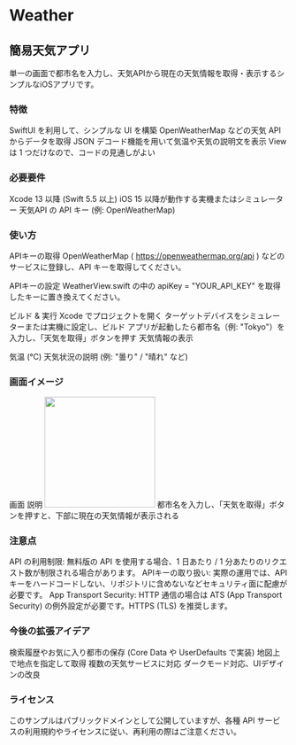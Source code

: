 # Weather

## 簡易天気アプリ
単一の画面で都市名を入力し、天気APIから現在の天気情報を取得・表示するシンプルなiOSアプリです。

### 特徴
SwiftUI を利用して、シンプルな UI を構築
OpenWeatherMap などの天気 API からデータを取得
JSON デコード機能を用いて気温や天気の説明文を表示
View は 1 つだけなので、コードの見通しがよい

### 必要要件
Xcode 13 以降 (Swift 5.5 以上)
iOS 15 以降が動作する実機またはシミュレーター
天気API の API キー (例: OpenWeatherMap)

### 使い方
APIキーの取得
OpenWeatherMap ( https://openweathermap.org/api ) などのサービスに登録し、API キーを取得してください。

APIキーの設定
WeatherView.swift の中の apiKey = "YOUR_API_KEY" を取得したキーに置き換えてください。

ビルド & 実行
Xcode でプロジェクトを開く
ターゲットデバイスをシミュレーターまたは実機に設定し、ビルド
アプリが起動したら都市名（例: "Tokyo"）を入力し、「天気を取得」ボタンを押す
天気情報の表示

気温 (℃)
天気状況の説明 (例: "曇り" / "晴れ" など)

### 画面イメージ
画面    説明
<img src="images/main_screen.png" width="200">    都市名を入力し、「天気を取得」ボタンを押すと、下部に現在の天気情報が表示される

### 注意点
API の利用制限: 無料版の API を使用する場合、1 日あたり / 1 分あたりのリクエスト数が制限される場合があります。
APIキーの取り扱い: 実際の運用では、API キーをハードコードしない、リポジトリに含めないなどセキュリティ面に配慮が必要です。
App Transport Security: HTTP 通信の場合は ATS (App Transport Security) の例外設定が必要です。HTTPS (TLS) を推奨します。

### 今後の拡張アイデア
検索履歴やお気に入り都市の保存 (Core Data や UserDefaults で実装)
地図上で地点を指定して取得
複数の天気サービスに対応
ダークモード対応、UIデザインの改良

### ライセンス
このサンプルはパブリックドメインとして公開していますが、各種 API サービスの利用規約やライセンスに従い、再利用の際はご注意ください。
